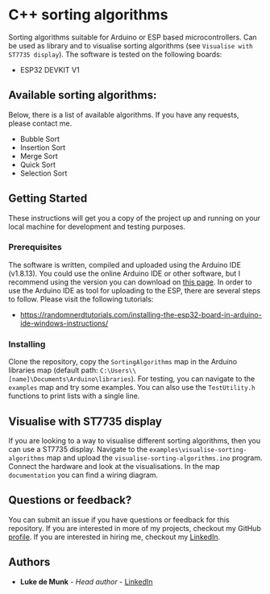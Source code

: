 # C++ sorting algorithms

Sorting algorithms suitable for Arduino or ESP based microcontrollers. Can be used as library and to visualise sorting algorithms (see `Visualise with ST7735 display`). The software is tested on the following boards:

* ESP32 DEVKIT V1

## Available sorting algorithms:

Below, there is a list of available algorithms. If you have any requests, please contact me.

* Bubble Sort
* Insertion Sort
* Merge Sort
* Quick Sort
* Selection Sort

## Getting Started

These instructions will get you a copy of the project up and running on your local machine for development and testing purposes.

### Prerequisites

The software is written, compiled and uploaded using the Arduino IDE (v1.8.13). You could use the online Arduino IDE or other software, but I recommend using the version you can download on [this page](https://www.arduino.cc/en/software). In order to use the Arduino IDE as tool for uploading to the ESP, there are several steps to follow. Please visit the following tutorials:

* https://randomnerdtutorials.com/installing-the-esp32-board-in-arduino-ide-windows-instructions/

### Installing

Clone the repository, copy the `SortingAlgorithms` map in the Arduino libraries map (default path: `C:\Users\\[name]\Documents\Arduino\libraries`). For testing, you can navigate to the `examples` map and try some examples. You can also use the `TestUtility.h` functions to print lists with a single line.

## Visualise with ST7735 display

If you are looking to a way to visualise different sorting algorithms, then you can use a ST7735 display. Navigate to the `examples\visualise-sorting-algorithms` map and upload the `visualise-sorting-algorithms.ino` program. Connect the hardware and look at the visualisations. In the map `documentation` you can find a wiring diagram.

## Questions or feedback?

You can submit an issue if you have questions or feedback for this repository. If you are interested in more of my projects, checkout my GitHub [profile](https://github.com/LukedeMunk). If you are interested in hiring me, checkout my [LinkedIn](https://www.linkedin.com/in/luke-de-munk/).

## Authors

* **Luke de Munk** - *Head author* - [LinkedIn](https://www.linkedin.com/in/luke-de-munk/)